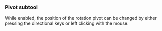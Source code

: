### Pivot subtool
While enabled, the position of the rotation pivot can be changed by either pressing the directional keys or left clicking with the mouse.
